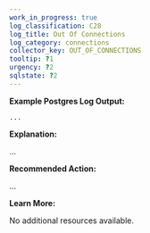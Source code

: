 ```yaml
---
work_in_progress: true
log_classification: C28
log_title: Out Of Connections
log_category: connections
collector_key: OUT_OF_CONNECTIONS
tooltip: ?1
urgency: ?2
sqlstate: ?2
---
```


**Example Postgres Log Output:**

```
...
```

**Explanation:**

...

**Recommended Action:**

...

**Learn More:**

No additional resources available.
